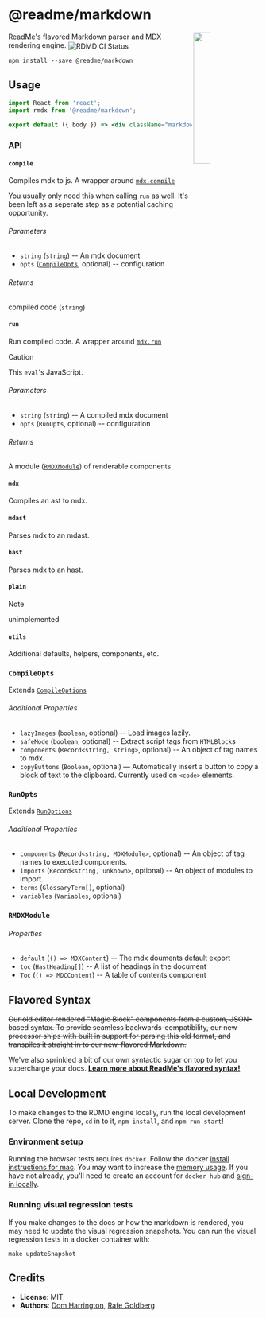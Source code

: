 # @readme/markdown

<img align="right" width="26%" src="https://owlbertsio-resized.s3.amazonaws.com/Reading.psd.full.png">

ReadMe's flavored Markdown parser and MDX rendering engine. <img align=center src=https://github.com/readmeio/markdown/workflows/CI/badge.svg alt="RDMD CI Status">

```
npm install --save @readme/markdown
```

## Usage

```jsx
import React from 'react';
import rmdx from '@readme/markdown';

export default ({ body }) => <div className="markdown-body">{run(compile(body))}</div>;
```

### API

#### `compile`

Compiles mdx to js. A wrapper around [`mdx.compile`](https://mdxjs.com/packages/mdx/#compilefile-options)

You usually only need this when calling `run` as well. It's been left as a seperate step as a potential caching opportunity.

###### Parameters

- `string` (`string`) -- An mdx document
- `opts` ([`CompileOpts`](#compileopts), optional) -- configuration

###### Returns

compiled code (`string`)

#### `run`

Run compiled code. A wrapper around [`mdx.run`](https://mdxjs.com/packages/mdx/#runcode-options)

> [!CAUTION]
> This `eval`'s JavaScript.

###### Parameters

- `string` (`string`) -- A compiled mdx document
- `opts` (`RunOpts`, optional) -- configuration

###### Returns

A module ([`RMDXModule`](#rmdxmodule)) of renderable components

#### `mdx`

Compiles an ast to mdx.

#### `mdast`

Parses mdx to an mdast.

#### `hast`

Parses mdx to an hast.

#### `plain`

> [!NOTE]
> unimplemented

#### `utils`

Additional defaults, helpers, components, etc.

### `CompileOpts`

Extends [`CompileOptions`](https://mdxjs.com/packages/mdx/#compileoptions)

###### Additional Properties

- `lazyImages` (`boolean`, optional) -- Load images lazily.
- `safeMode` (`boolean`, optional) -- Extract script tags from `HTMLBlock`s
- `components` (`Record<string, string>`, optional) -- An object of tag names to mdx.
- `copyButtons` (`Boolean`, optional) — Automatically insert a button to copy a block of text to the clipboard. Currently used on `<code>` elements.

### `RunOpts`

Extends [`RunOptions`](https://mdxjs.com/packages/mdx/#runoptions)

###### Additional Properties

- `components` (`Record<string, MDXModule>`, optional) -- An object of tag names to executed components.
- `imports` (`Record<string, unknown>`, optional) -- An object of modules to import.
- `terms` (`GlossaryTerm[]`, optional)
- `variables` (`Variables`, optional)

### `RMDXModule`

###### Properties

- `default` (`() => MDXContent`) -- The mdx douments default export
- `toc` (`HastHeading[]`) -- A list of headings in the document
- `Toc` (`() => MDCContent`) -- A table of contents component

## Flavored Syntax

~~Our old editor rendered "Magic Block" components from a custom, JSON-based syntax. To provide seamless backwards-compatibility, our new processor ships with built in support for parsing this old format, and transpiles it straight in to our new, flavored Markdown.~~

We've also sprinkled a bit of our own syntactic sugar on top to let you supercharge your docs. [**Learn more about ReadMe's flavored syntax!**](https://docs.readme.com/rdmd/docs/syntax-extensions)

## Local Development

To make changes to the RDMD engine locally, run the local development server. Clone the repo, `cd` in to it, `npm install`, and `npm run start`!

### Environment setup

Running the browser tests requires `docker`. Follow the docker [install instructions for mac](https://docs.docker.com/docker-for-mac/install/). You may want to increase the [memory usage](https://docs.docker.com/docker-for-mac/#resources). If you have not already, you'll need to create an account for `docker hub` and [sign-in locally](https://docs.docker.com/docker-for-mac/#docker-hub).

### Running visual regression tests

If you make changes to the docs or how the markdown is rendered, you may need to update the visual regression snapshots. You can run the visual regression tests in a docker container with:

```
make updateSnapshot
```

## Credits

- **License**: MIT
- **Authors**: [Dom Harrington](https://github.com/domharrington/), [Rafe Goldberg](https://github.com/rafegoldberg)

